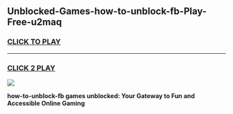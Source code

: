 
## Unblocked-Games-how-to-unblock-fb-Play-Free-u2maq
<h3>
<a href="https://premium76.site?title=how-to-unblock-fb&ref=20M">CLICK TO PLAY</a></h3>
<hr>

<h3>
<a href="https://premium76.site?title=how-to-unblock-fb&ref=20M">CLICK 2 PLAY</a>
  
</h3>

<a href="https://premium76.site?title=how-to-unblock-fb&ref=19M"><img src="https://clearcache.store/games.png"></a>


**how-to-unblock-fb games unblocked: Your Gateway to Fun and Accessible Online Gaming**
